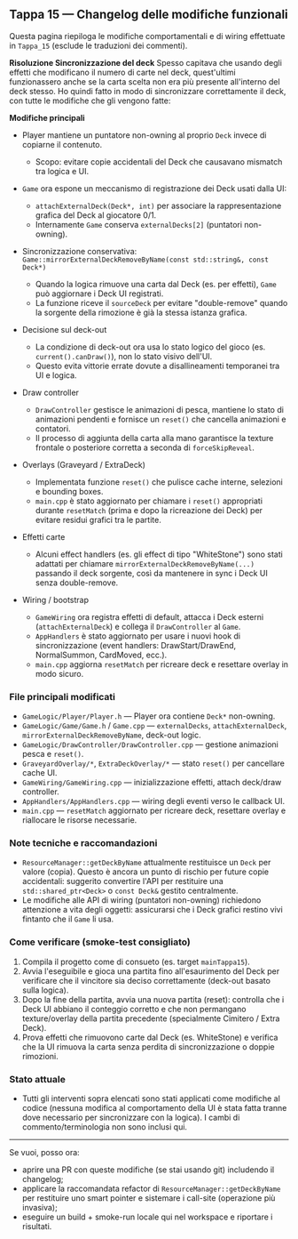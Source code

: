 ## Tappa 15 — Changelog delle modifiche funzionali

Questa pagina riepiloga le modifiche comportamentali e di wiring effettuate in `Tappa_15` (esclude le traduzioni dei commenti).

**Risoluzione Sincronizzazione del deck**
Spesso capitava che usando degli effetti che modificano il numero di carte nel deck, quest'ultimi funzionassero anche se la carta scelta non era più presente all'interno del deck stesso.
Ho quindi fatto in modo di sincronizzare correttamente il deck, con tutte le modifiche che gli vengono fatte:

**Modifiche principali**

- Player mantiene un puntatore non-owning al proprio `Deck` invece di copiarne il contenuto.
  - Scopo: evitare copie accidentali del Deck che causavano mismatch tra logica e UI.

- `Game` ora espone un meccanismo di registrazione dei Deck usati dalla UI:
  - `attachExternalDeck(Deck*, int)` per associare la rappresentazione grafica del Deck al giocatore 0/1.
  - Internamente `Game` conserva `externalDecks[2]` (puntatori non-owning).

- Sincronizzazione conservativa: `Game::mirrorExternalDeckRemoveByName(const std::string&, const Deck*)`
  - Quando la logica rimuove una carta dal Deck (es. per effetti), `Game` può aggiornare i Deck UI registrati.
  - La funzione riceve il `sourceDeck` per evitare "double-remove" quando la sorgente della rimozione è già la stessa istanza grafica.

- Decisione sul deck-out
  - La condizione di deck-out ora usa lo stato logico del gioco (es. `current().canDraw()`), non lo stato visivo dell'UI.
  - Questo evita vittorie errate dovute a disallineamenti temporanei tra UI e logica.

- Draw controller
  - `DrawController` gestisce le animazioni di pesca, mantiene lo stato di animazioni pendenti e fornisce un `reset()` che cancella animazioni e contatori.
  - Il processo di aggiunta della carta alla mano garantisce la texture frontale o posteriore corretta a seconda di `forceSkipReveal`.

- Overlays (Graveyard / ExtraDeck)
  - Implementata funzione `reset()` che pulisce cache interne, selezioni e bounding boxes.
  - `main.cpp` è stato aggiornato per chiamare i `reset()` appropriati durante `resetMatch` (prima e dopo la ricreazione dei Deck) per evitare residui grafici tra le partite.

- Effetti carte
  - Alcuni effect handlers (es. gli effect di tipo "WhiteStone") sono stati adattati per chiamare `mirrorExternalDeckRemoveByName(...)` passando il deck sorgente, così da mantenere in sync i Deck UI senza double-remove.

- Wiring / bootstrap
  - `GameWiring` ora registra effetti di default, attacca i Deck esterni (`attachExternalDeck`) e collega il `DrawController` al `Game`.
  - `AppHandlers` è stato aggiornato per usare i nuovi hook di sincronizzazione (event handlers: DrawStart/DrawEnd, NormalSummon, CardMoved, ecc.).
  - `main.cpp` aggiorna `resetMatch` per ricreare deck e resettare overlay in modo sicuro.

### File principali modificati
- `GameLogic/Player/Player.h` — Player ora contiene `Deck*` non-owning.
- `GameLogic/Game/Game.h` / `Game.cpp` — `externalDecks`, `attachExternalDeck`, `mirrorExternalDeckRemoveByName`, deck-out logic.
- `GameLogic/DrawController/DrawController.cpp` — gestione animazioni pesca e `reset()`.
- `GraveyardOverlay/*`, `ExtraDeckOverlay/*` — stato `reset()` per cancellare cache UI.
- `GameWiring/GameWiring.cpp` — inizializzazione effetti, attach deck/draw controller.
- `AppHandlers/AppHandlers.cpp` — wiring degli eventi verso le callback UI.
- `main.cpp` — `resetMatch` aggiornato per ricreare deck, resettare overlay e riallocare le risorse necessarie.

### Note tecniche e raccomandazioni
- `ResourceManager::getDeckByName` attualmente restituisce un `Deck` per valore (copia). Questo è ancora un punto di rischio per future copie accidentali: suggerito convertire l'API per restituire una `std::shared_ptr<Deck>` o `const Deck&` gestito centralmente.
- Le modifiche alle API di wiring (puntatori non-owning) richiedono attenzione a vita degli oggetti: assicurarsi che i Deck grafici restino vivi fintanto che il `Game` li usa.

### Come verificare (smoke-test consigliato)
1. Compila il progetto come di consueto (es. target `mainTappa15`).
2. Avvia l'eseguibile e gioca una partita fino all'esaurimento del Deck per verificare che il vincitore sia deciso correttamente (deck-out basato sulla logica).
3. Dopo la fine della partita, avvia una nuova partita (reset): controlla che i Deck UI abbiano il conteggio corretto e che non permangano texture/overlay della partita precedente (specialmente Cimitero / Extra Deck).
4. Prova effetti che rimuovono carte dal Deck (es. WhiteStone) e verifica che la UI rimuova la carta senza perdita di sincronizzazione o doppie rimozioni.

### Stato attuale
- Tutti gli interventi sopra elencati sono stati applicati come modifiche al codice (nessuna modifica al comportamento della UI è stata fatta tranne dove necessario per sincronizzare con la logica). I cambi di commento/terminologia non sono inclusi qui.

----
Se vuoi, posso ora:
- aprire una PR con queste modifiche (se stai usando git) includendo il changelog;
- applicare la raccomandata refactor di `ResourceManager::getDeckByName` per restituire uno smart pointer e sistemare i call-site (operazione più invasiva);
- eseguire un build + smoke-run locale qui nel workspace e riportare i risultati.


